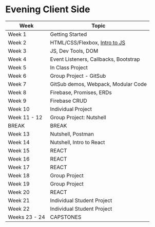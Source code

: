 # Evening Client Side

<!-- UPDATE THE DATES FOR THE WEEKS -->
| Week | Topic |
|---|---|
| Week 1 | Getting Started |
| Week 2 | HTML/CSS/Flexbox, [Intro to JS](https://github.com/nss-evening-cohort-14/js-intro-14) |
| Week 3 | JS, Dev Tools, DOM |
| Week 4 | Event Listeners, Callbacks, Bootstrap |
| Week 5 | In Class Project |
| Week 6 | Group Project - GitSub |
| Week 7 | GitSub demos, Webpack, Modular Code |
| Week 8 | Firebase, Promises, ERDs |
| Week 9 | Firebase CRUD |
| Week 10 | Individual Project |
| Week 11 - 12 | Group Project: Nutshell |
| BREAK | BREAK |
| Week 13 | Nutshell, Postman |
| Week 14 | Nutshell, Intro to React |
| Week 15 | REACT |
| Week 16 | REACT |
| Week 17 | REACT |
| Week 18 | Group Project |
| Week 19 | Group Project |
| Week 20 | REACT |
| Week 21 | Individual Student Project |
| Week 22 | Individual Student Project |
| Weeks 23 - 24 | CAPSTONES |

<!-- | [Week 7](./week07/README.md) | Pants demos, retrospective, markdown, Basic ES6 Modules |
| [Week 8](./week08/README.md) | JQuery, Browser Storage |
| [Week 9](./week09/README.md) | Task runners, SASS |
| [Week 10](./week10/README.md) | :speech_balloon: Group Project - Chatty :speech_balloon:|
| [Week 11](./week11/README.md) | Demo Chatty, Firebase, ERDS, JSON, axios |
| [Week 12](./week12/README.md) | FB Read, FB Delete, Promises, CRUD |
| [Week 13](./week13/README.md) | FB Deploy, Postman |
| [Week 14](./week14/README.md) | Deploy, Learning sessions, Nutshell Planning |
| [Week 15](./week15/README.md) | Nutshell |
| [Week 16](./week16/README.md) | Nutshell |
| [Week 17](./week17/README.md) | Nutshell Presentations, Intro to React |
| [Week 18](./week18/README.md) | REACT |
| [Week 19](./week19/README.md) | REACT |
| [Week 20](./week20/README.md) | REACT |
| [Week 21](./week21/README.md) | REACT |
| [Week 22](./week21/README.md) | REACT |
| [Weeks 23 - 24](./weeks22-25) | CAPSTONES | -->
